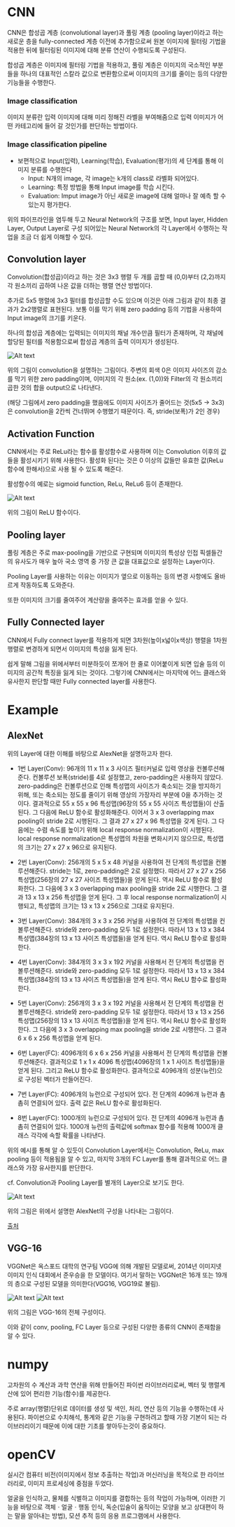 # CNN
CNN은 합성곱 계층 (convolutional layer)과 풀링 계층 (pooling layer)이라고 하는 새로운 층을 fully-connected 계층 이전에 추가함으로써 원본 이미지에 필터링 기법을 적용한 뒤에 필터링된 이미지에 대해 분류 연산이 수행되도록 구성된다.

합성곱 계층은 이미지에 필터링 기법을 적용하고, 풀링 계층은 이미지의 국소적인 부분들을 하나의 대표적인 스칼라 값으로 변환함으로써 이미지의 크기를 줄이는 등의 다양한 기능들을 수행한다.

### Image classification
이미지 분류란 입력 이미지에 대해 미리 정해진 라벨을 부여해줌으로 입력 이미지가 어떤 카테고리에 들어 갈 것인가를 판단하는 방법이다.

### Image classification pipeline
- 보편적으로 Input(입력), Learning(학습), Evaluation(평가)의 세 단계를 통해 이미지 분류를 수행한다
  - Input: N개의 image, 각 image는 k개의 class로 라벨화 되어있다.
  - Learning: 특정 방법을 통해 Input image를 학습 시킨다.
  - Evaluation: Imput image가 아닌 새로운 image에 대해 얼마나 잘 예측 할 수 있는지 평가한다.

위의 파이프라인을 염두해 두고 Neural Network의 구조를 보면, Input layer, Hidden Layer, Output Layer로 구성 되어있는 Neural Network의 각 Layer에서 수행하는 작업을 조금 더 쉽게 이해할 수 있다.

## Convolution layer
Convolution(합성곱)이라고 하는 것은 3x3 행렬 두 개를 곱할 때 (0,0)부터 (2,2)까지 각 원소끼리 곱하여 나온 값을 더하는 행렬 연산 방법이다.

추가로 5x5 행렬에 3x3 필터를 합성곱할 수도 있으며 이것은 아래 그림과 같이 최종 결과가 2x2행렬로 표현된다. 보통 이를 막기 위해 zero padding 등의 기법을 사용하여 Input image의 크기를 키운다.

하나의 합성곱 계층에는 입력되는 이미지의 채널 개수만큼 필터가 존재하며, 각 채널에 할당된 필터를 적용함으로써 합성곱 계층의 출력 이미지가 생성된다.

![Alt text](/img/conv.jpg)

위의 그림이 convolution을 설명하는 그림이다. 주변의 회색 0은 이미지 사이즈의 감소를 막기 위한 zero padding이며, 이미지의 각 원소(ex. (1,0))와 Filter의 각 원소끼리 곱한 것의 합을 output으로 나타낸다.

(해당 그림에서 zero padding을 했음에도 이미지 사이즈가 줄어드는 것(5x5 -> 3x3)은 convolution을 2칸씩 건너뛰며 수행했기 때문이다. 즉, stride(보폭)가 2인 경우)

## Activation Function
CNN에서는 주로 ReLu라는 함수를 활성함수로 사용하며 이는 Convolution 이후의 값들을 활성시키기 위해 사용한다. 활성화 된다는 것은 0 이상의 값들만 유효한 값(ReLu 함수에 한해서)으로 사용 될 수 있도록 해준다. 

활성함수의 예로는 sigmoid function, ReLu, ReLu6 등이 존재한다.

![Alt text](/img/ReLu.jpg)

위의 그림이 ReLU 함수이다.

## Pooling layer
풀링 계층은 주로 max-pooling을 기반으로 구현되며 이미지의 특성상 인접 픽셀들간의 유사도가 매우 높아 국소 영역 중 가장 큰 값을 대표값으로 설정하는 Layer이다.

Pooling Layer를 사용하는 이유는 이미지가 옆으로 이동하는 등의 변경 사항에도 올바르게 작동하도록 도와준다.

또한 이미지의 크기를 줄여주어 계산량을 줄여주는 효과를 얻을 수 있다.

## Fully Connected layer
CNN에서 Fully connect layer를 적용하게 되면 3차원(높이x넓이x색상) 행렬을 1차원 행렬로 변경하게 되면서 이미지의 특성을 잃게 된다. 

쉽게 말해 그림을 위에서부터 미분하듯이 쪼개어 한 줄로 이어붙이게 되면 입술 등의 이미지의 공간적 특징을 잃게 되는 것이다. 그렇기에 CNN에서는 마지막에 어느 클래스와 유사한지 판단할 때만 Fully connected layer를 사용한다.

# Example
## AlexNet
위의 Layer에 대한 이해를 바탕으로 AlexNet을 설명하고자 한다.

- 1번 Layer(Conv): 96개의 11 x 11 x 3 사이즈 필터커널로 입력 영상을 컨볼루션해준다. 컨볼루션 보폭(stride)를 4로 설정했고, zero-padding은 사용하지 않았다. zero-padding은 컨볼루션으로 인해 특성맵의 사이즈가 축소되는 것을 방지하기 위해, 또는 축소되는 정도를 줄이기 위해 영상의 가장자리 부분에 0을 추가하는 것이다. 결과적으로 55 x 55 x 96 특성맵(96장의 55 x 55 사이즈 특성맵들)이 산출된다. 그 다음에 ReLU 함수로 활성화해준다. 이어서 3 x 3 overlapping max pooling이 stride 2로 시행된다. 그 결과 27 x 27 x 96 특성맵을 갖게 된다. 그 다음에는 수렴 속도를 높이기 위해 local response normalization이 시행된다. local response normalization은 특성맵의 차원을 변화시키지 않으므로, 특성맵의 크기는 27 x 27 x 96으로 유지된다. 

- 2번 Layer(Conv): 256개의 5 x 5 x 48 커널을 사용하여 전 단계의 특성맵을 컨볼루션해준다. stride는 1로, zero-padding은 2로 설정했다. 따라서 27 x 27 x 256 특성맵(256장의 27 x 27 사이즈 특성맵들)을 얻게 된다. 역시 ReLU 함수로 활성화한다. 그 다음에 3 x 3 overlapping max pooling을 stride 2로 시행한다. 그 결과 13 x 13 x 256 특성맵을 얻게 된다. 그 후 local response normalization이 시행되고, 특성맵의 크기는 13 x 13 x 256으로 그대로 유지된다. 

- 3번 Layer(Conv): 384개의 3 x 3 x 256 커널을 사용하여 전 단계의 특성맵을 컨볼루션해준다. stride와 zero-padding 모두 1로 설정한다. 따라서 13 x 13 x 384 특성맵(384장의 13 x 13 사이즈 특성맵들)을 얻게 된다. 역시 ReLU 함수로 활성화한다.

- 4번 Layer(Conv): 384개의 3 x 3 x 192 커널을 사용해서 전 단계의 특성맵을 컨볼루션해준다. stride와 zero-padding 모두 1로 설정한다. 따라서 13 x 13 x 384 특성맵(384장의 13 x 13 사이즈 특성맵들)을 얻게 된다. 역시 ReLU 함수로 활성화한다. 

- 5번 Layer(Conv): 256개의 3 x 3 x 192 커널을 사용해서 전 단계의 특성맵을 컨볼루션해준다. stride와 zero-padding 모두 1로 설정한다. 따라서 13 x 13 x 256 특성맵(256장의 13 x 13 사이즈 특성맵들)을 얻게 된다. 역시 ReLU 함수로 활성화한다. 그 다음에 3 x 3 overlapping max pooling을 stride 2로 시행한다. 그 결과 6 x 6 x 256 특성맵을 얻게 된다. 

- 6번 Layer(FC): 4096개의 6 x 6 x 256 커널을 사용해서 전 단계의 특성맵을 컨볼루션해준다. 결과적으로 1 x 1 x 4096 특성맵(4096장의 1 x 1 사이즈 특성맵들)을 얻게 된다. 그리고 ReLU 함수로 활성화한다. 결과적으로 4096개의 성분(뉴런)으로 구성된 벡터가 만들어진다. 

- 7번 Layer(FC): 4096개의 뉴런으로 구성되어 있다. 전 단계의 4096개 뉴런과 촘촘히 연결되어 있다. 출력 값은 ReLU 함수로 활성화된다. 

- 8번 Layer(FC): 1000개의 뉴런으로 구성되어 있다. 전 단계의 4096개 뉴런과 촘촘히 연결되어 있다. 1000개 뉴런의 출력값에 softmax 함수를 적용해 1000개 클래스 각각에 속할 확률을 나타낸다. 

위의 예시를 통해 알 수 있듯이 Convolution Layer에서는 Convolution, ReLu, max pooling 등이 적용됨을 알 수 있고, 마지막 3개의 FC Layer를 통해 결과적으로 어느 클래스와 가장 유사한지를 판단한다.

cf. Convolution과 Pooling Layer를 별개의 Layer으로 보기도 한다.

![Alt text](/img/AlexNet.jpg)

위의 그림은 위에서 설명한 AlexNet의 구성을 나타내는 그림이다.

[출처](https://bskyvision.com/421) 

## VGG-16
VGGNet은 옥스포드 대학의 연구팀 VGG에 의해 개발된 모델로써, 2014년 이미지넷 이미지 인식 대회에서 준우승을 한 모델이다. 여기서 말하는 VGGNet은 16개 또는 19개의 층으로 구성된 모델을 의미한다(VGG16, VGG19로 불림).

![Alt text](/img/vgg16_1.jpg)
![Alt text](/img/vgg16_2.jpg)

위의 그림은 VGG-16의 전체 구성이다.

이와 같이 conv, pooling, FC Layer 등으로 구성된 다양한 종류의 CNN이 존재함을 알 수 있다.

# numpy
고차원의 수 계산과 과학 연산을 위해 만들어진 파이썬 라이브러리로써, 벡터 및 행렬계산에 있어 편리한 기능(함수)를 제공한다.

주로 array(행렬)단위로 데이터를 생성 및 색인, 처리, 연산 등의 기능을 수행하는데 사용된다. 파이썬으로 수치해석, 통계와 같은 기능을 구현하려고 할때 가장 기본이 되는 라이브러리이기 때문에 이에 대한 기초를 쌓아두는것이 중요하다.

# openCV
실시간 컴퓨터 비전(이미지에서 정보 추출하는 작업)과 머신러닝을 목적으로 한 라이브러리로, 이미지 프로세싱에 중점을 두었다.

얼굴을 인식하고, 물체를 식별하고 이미지를 결합하는 등의 작업이 가능하며, 이러한 기능을 바탕으로 객체ㆍ얼굴ㆍ행동 인식, 독순(입술이 움직이는 모양을 보고 상대편이 하는 말을 알아내는 방법), 모션 추적 등의 응용 프로그램에서 사용한다.